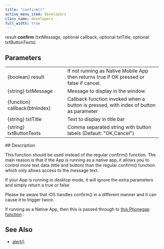 ```yaml
---
title: "confirm()"
active_menu_item: developers
class_name: developers
full_width: true
---
```



result **confirm** (txtMessage, optional callback, optional txtTitle, optional txtButtonTexts)

## Parameters

<table>
<tr>
<td width="193">
{boolean} result

</td>
<td width="17">
</td>
<td width="670">
If not running as Native Mobile App then returns true if OK pressed or false if cancel.

</td>
</tr>
<tr>
<td width="193">
{string} txtMessage

</td>
<td width="17">
</td>
<td width="670">
Message to display in the window

</td>
</tr>
<tr>
<td width="193">
{function} callback(btnIndex)

</td>
<td width="17">
</td>
<td width="670">
Callback function invoked when a button is pressed, with index of button as parameter

</td>
</tr>
<tr>
<td width="193">
{string} txtTitle

</td>
<td width="17">
</td>
<td width="670">
Text to display in title bar

</td>
</tr>
<tr>
<td width="193">
{string} txtButtonTexts

</td>
<td width="17">
</td>
<td width="670">
Comma separated string with button labels (Default: "OK,Cancel")

</td>
</tr>
</table>
## Description

This function should be used instead of the regular confirm() function. The main reason is that if the App is running as a native app, it allows you to control more text data (title and button) than the regular confirm() function which only allows access to the message text.

If your App is running in desktop mode, it will ignore the extra parameters and simply return a true or false

Please be aware that iOS handles confirm() in a different manner and it can cause it to trigger twice.

If running as a Native App, then this is passed through to [this Phonegap function](http://docs.phonegap.com/phonegap_notification_notification.md.html#notification.confirm) .

     
   

## See Also

 - [alert()](/developers/documentation/scripting-apis/client-api/app-functions/refalert)

